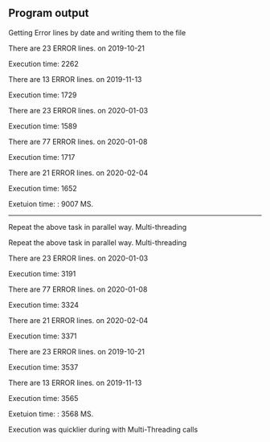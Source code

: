 ## Program output

Getting Error lines by date and writing them to the file

There are 23 ERROR lines. on 2019-10-21

Execution time: 2262

There are 13 ERROR lines. on 2019-11-13

Execution time: 1729

There are 23 ERROR lines. on 2020-01-03

Execution time: 1589

There are 77 ERROR lines. on 2020-01-08

Execution time: 1717

There are 21 ERROR lines. on 2020-02-04

Execution time: 1652

Exetuion time: : 9007 MS.

---------------------------------

Repeat the above task in parallel way. Multi-threading

Repeat the above task in parallel way. Multi-threading

There are 23 ERROR lines. on 2020-01-03

Execution time: 3191

There are 77 ERROR lines. on 2020-01-08

Execution time: 3324

There are 21 ERROR lines. on 2020-02-04

Execution time: 3371

There are 23 ERROR lines. on 2019-10-21

Execution time: 3537

There are 13 ERROR lines. on 2019-11-13

Execution time: 3565

Exetuion time: : 3568 MS.

Execution was quicklier during with Multi-Threading calls
